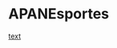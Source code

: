 # APANEsportes

[text](https://www.figma.com/design/xjSkgVbTdJcVZO1woBLrfG/App_APAN?t=AiVUdNneexwEajIS-1)